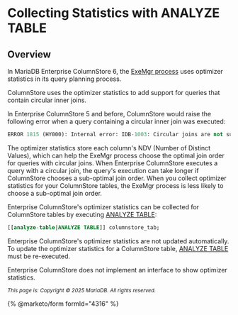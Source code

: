 # Collecting Statistics with ANALYZE TABLE

## Overview

In MariaDB Enterprise ColumnStore 6, the [ExeMgr process](../../architecture/mariadb-enterprise-columnstore-query-evaluation.md#exemgr-processfacility) uses optimizer statistics in its query planning process.

ColumnStore uses the optimizer statistics to add support for queries that contain circular inner joins.

In Enterprise ColumnStore 5 and before, ColumnStore would raise the following error when a query containing a circular inner join was executed:

```sql
ERROR 1815 (HY000): Internal error: IDB-1003: Circular joins are not supported.
```

The optimizer statistics store each column's NDV (Number of Distinct Values), which can help the ExeMgr process choose the optimal join order for queries with circular joins. When Enterprise ColumnStore executes a query with a circular join, the query's execution can take longer if ColumnStore chooses a sub-optimal join order. When you collect optimizer statistics for your ColumnStore tables, the ExeMgr process is less likely to choose a sub-optimal join order.

Enterprise ColumnStore's optimizer statistics can be collected for ColumnStore tables by executing [ANALYZE TABLE](https://app.gitbook.com/s/SsmexDFPv2xG2OTyO5yV/reference/sql-statements/table-statements/analyze-table):

```sql
[[analyze-table|ANALYZE TABLE]] columnstore_tab;
```

Enterprise ColumnStore's optimizer statistics are not updated automatically. To update the optimizer statistics for a ColumnStore table, [ANALYZE TABLE](https://app.gitbook.com/s/SsmexDFPv2xG2OTyO5yV/reference/sql-statements/table-statements/analyze-table) must be re-executed.

Enterprise ColumnStore does not implement an interface to show optimizer statistics.

<sub>_This page is: Copyright © 2025 MariaDB. All rights reserved._</sub>

{% @marketo/form formId="4316" %}
